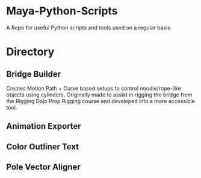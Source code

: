 # Maya-Python-Scripts
A Repo for useful Python scripts and tools used on a regular basis

# **Directory**

## Bridge Builder
Creates Motion Path + Curve based setups to control noodle/rope-like objects using cylinders. Originally made to assist in rigging the bridge from the Rigging Dojo Prop Rigging course and developed into a more accessible tool.
## Animation Exporter
## Color Outliner Text
## Pole Vector Aligner
